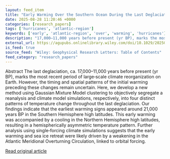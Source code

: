 ```yaml
---
layout: feed_item
title: "Early Warming Over the Southern Ocean During the Last Deglaciation"
date: 2025-08-28 11:20:46 +0000
categories: [research_papers]
tags: ['hurricanes', 'atlantic-region']
keywords: ['early', 'atlantic-region', 'over', 'warming', 'hurricanes']
description: "17,000–11,000 years before present (yr BP), marks the most recent period of large‐scale climate reorganization on Earth"
external_url: https://agupubs.onlinelibrary.wiley.com/doi/10.1029/2025GL117155?af=R
is_feed: true
source_feed: "Wiley: Geophysical Research Letters: Table of Contents"
feed_category: "research_papers"
---
```


Abstract The last deglaciation, ca. 17,000–11,000 years before present (yr BP), marks the most recent period of large‐scale climate reorganization on Earth. However, the timing and spatial patterns of the initial warming preceding these changes remain uncertain. Here, we develop a new method using Gaussian Mixture Model clustering to objectively segregate a reanalysis and climate model simulations, respectively, into four distinct patterns of temperature change throughout the last deglaciation. Our findings indicate that the earliest warming signs appeared around 21,000 years BP in the Southern Hemisphere high latitudes. This early warming was accompanied by a cooling in the Northern Hemisphere high latitudes, resulting in a hemispherically asymmetric temperature pattern. Further analysis using single‐forcing climate simulations suggests that the early warming and sea ice retreat were likely driven by a weakening in the Atlantic Meridional Overturning Circulation, linked to orbital forcing.

[Read original article](https://agupubs.onlinelibrary.wiley.com/doi/10.1029/2025GL117155?af=R)
